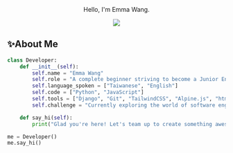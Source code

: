 
<div align="center">
  Hello, I'm Emma Wang.
</div>

<p align="center">
  <img src="https://visitor-badge.laobi.icu/badge?page_id=.">
</p>

<h2></h2>


## ✨About Me

```python
class Developer:
    def __init__(self):
        self.name = "Emma Wang"
        self.role = "A complete beginner striving to become a Junior Engineer."
        self.language_spoken = ["Taiwanese", "English"]
        self.code = ["Python", "JavaScript"]
        self.tools = ["Django", "Git", "TailwindCSS", "Alpine.js", "htmx", "SQLite/PostgreSQL", "AWS"]
        self.challenge = "Currently exploring the world of software engineering and learning new things everyday."

    def say_hi(self):
        print("Glad you're here! Let's team up to create something awesome!")

me = Developer()
me.say_hi()
